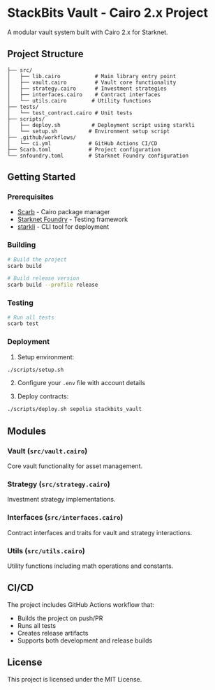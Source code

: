 # StackBits Vault - Cairo 2.x Project

A modular vault system built with Cairo 2.x for Starknet.

## Project Structure

```
├── src/
│   ├── lib.cairo           # Main library entry point
│   ├── vault.cairo         # Vault core functionality
│   ├── strategy.cairo      # Investment strategies
│   ├── interfaces.cairo    # Contract interfaces
│   └── utils.cairo        # Utility functions
├── tests/
│   └── test_contract.cairo # Unit tests
├── scripts/
│   ├── deploy.sh          # Deployment script using starkli
│   └── setup.sh          # Environment setup script
├── .github/workflows/
│   └── ci.yml            # GitHub Actions CI/CD
├── Scarb.toml            # Project configuration
└── snfoundry.toml        # Starknet Foundry configuration
```

## Getting Started

### Prerequisites

- [Scarb](https://docs.swmansion.com/scarb/) - Cairo package manager
- [Starknet Foundry](https://foundry-rs.github.io/starknet-foundry/) - Testing framework
- [starkli](https://github.com/xJonathanLEI/starkli) - CLI tool for deployment

### Building

```bash
# Build the project
scarb build

# Build release version
scarb build --profile release
```

### Testing

```bash
# Run all tests
scarb test
```

### Deployment

1. Setup environment:
```bash
./scripts/setup.sh
```

2. Configure your `.env` file with account details

3. Deploy contracts:
```bash
./scripts/deploy.sh sepolia stackbits_vault
```

## Modules

### Vault (`src/vault.cairo`)
Core vault functionality for asset management.

### Strategy (`src/strategy.cairo`) 
Investment strategy implementations.

### Interfaces (`src/interfaces.cairo`)
Contract interfaces and traits for vault and strategy interactions.

### Utils (`src/utils.cairo`)
Utility functions including math operations and constants.

## CI/CD

The project includes GitHub Actions workflow that:
- Builds the project on push/PR
- Runs all tests
- Creates release artifacts
- Supports both development and release builds

## License

This project is licensed under the MIT License.